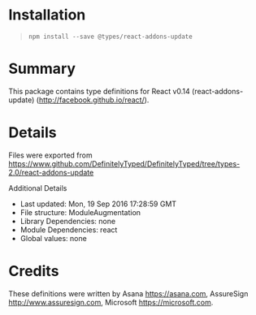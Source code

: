 # Installation
> `npm install --save @types/react-addons-update`

# Summary
This package contains type definitions for React v0.14 (react-addons-update) (http://facebook.github.io/react/).

# Details
Files were exported from https://www.github.com/DefinitelyTyped/DefinitelyTyped/tree/types-2.0/react-addons-update

Additional Details
 * Last updated: Mon, 19 Sep 2016 17:28:59 GMT
 * File structure: ModuleAugmentation
 * Library Dependencies: none
 * Module Dependencies: react
 * Global values: none

# Credits
These definitions were written by Asana <https://asana.com>, AssureSign <http://www.assuresign.com>, Microsoft <https://microsoft.com>.
